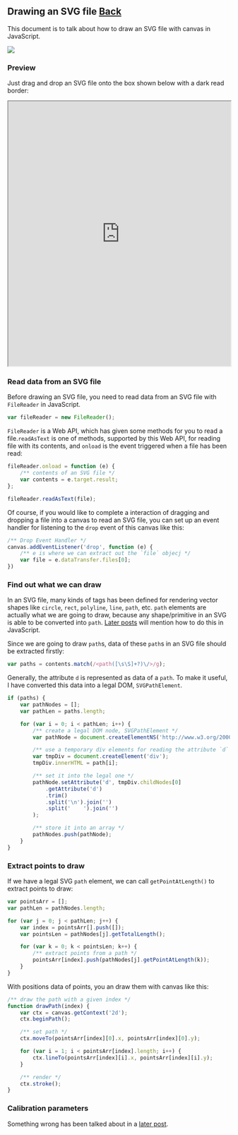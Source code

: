 ## Drawing an SVG file [Back](./../canvas.md)

This document is to talk about how to draw an SVG file with canvas in JavaScript.

![](./demo.png)

### Preview

Just drag and drop an SVG file onto the box shown below with a dark read border:

<p align="center">
<iframe width="100%" height="600px" src="https://aleen42.github.io/example/draw/"></iframe>
</p>

### Read data from an SVG file

Before drawing an SVG file, you need to read data from an SVG file with `FileReader` in JavaScript.

```js
var fileReader = new FileReader();
```

`FileReader` is a Web API, which has given some methods for you to read a file.`readAsText` is one of methods, supported by this Web API, for reading file with its contents, and `onload` is the event triggered when a file has been read:

```js
fileReader.onload = function (e) {
    /** contents of an SVG file */
    var contents = e.target.result;
};

fileReader.readAsText(file);
```

Of course, if you would like to complete a interaction of dragging and dropping a file into a canvas to read an SVG file, you can set up an event handler for listening to the `drop` event of this canvas like this:

```js
/** Drop Event Handler */
canvas.addEventListener('drop', function (e) {
    /** e is where we can extract out the `file` objecj */
    var file = e.dataTransfer.files[0];
})
```

### Find out what we can draw

In an SVG file, many kinds of tags has been defined for rendering vector shapes like `circle`, `rect`, `polyline`, `line`, `path`, etc. `path` elements are actually what we are going to draw, because any shape/primitive in an SVG is able to be converted into `path`. [Later posts](./../../SVG/convert_shapes_to_path/convert_shapes_to_path.md) will mention how to do this in JavaScript.

Since we are going to draw `path`s, data of these `path`s in an SVG file should be extracted firstly:

```js
var paths = contents.match(/<path([\s\S]+?)\/>/g);
```

Generally, the attribute `d` is represented as data of a `path`. To make it useful, I have converted this data into a legal DOM, `SVGPathElement`.

```js
if (paths) {
    var pathNodes = [];
    var pathLen = paths.length;

    for (var i = 0; i < pathLen; i++) {
        /** create a legal DOM node, SVGPathElement */
        var pathNode = document.createElementNS('http://www.w3.org/2000/svg', 'path');

        /** use a temporary div elements for reading the attribute `d` */
        var tmpDiv = document.createElement('div');
        tmpDiv.innerHTML = path[i];

        /** set it into the legal one */
        pathNode.setAttribute('d', tmpDiv.childNodes[0]
            .getAttribute('d')
            .trim()
            .split('\n').join('')
            .split('	').join('')
        );

        /** store it into an array */
        pathNodes.push(pathNode);
    }
}
```

### Extract points to draw

If we have a legal SVG `path` element, we can call `getPointAtLength()` to extract points to draw:

```js
var pointsArr = [];
var pathLen = pathNodes.length;

for (var j = 0; j < pathLen; j++) {
    var index = pointsArr[].push([]);
    var pointsLen = pathNodes[j].getTotalLength();

    for (var k = 0; k < pointsLen; k++) {
        /** extract points from a path */
        pointsArr[index].push(pathNodes[j].getPointAtLength(k));
    }
}
```

With positions data of points, you an draw them with canvas like this:

```js
/** draw the path with a given index */
function drawPath(index) {
    var ctx = canvas.getContext('2d');
    ctx.beginPath();

    /** set path */
    ctx.moveTo(pointsArr[index][0].x, pointsArr[index][0].y);

    for (var i = 1; i < pointsArr[index].length; i++) {
        ctx.lineTo(pointsArr[index][i].x, pointsArr[index][i].y);
    }

    /** render */
    ctx.stroke();
}
```

### Calibration parameters

Something wrong has been talked about in a [later post](./../../SVG/calibration_parameters/calibration_parameters.md).
